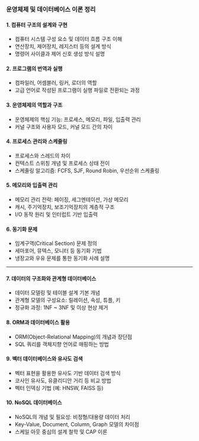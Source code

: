 ### **운영체제 및 데이터베이스 이론 정리**

#### **1. 컴퓨터 구조의 설계와 구현**
- 컴퓨터 시스템 구성 요소 및 데이터 흐름 구조 이해
- 연산장치, 제어장치, 레지스터 등의 설계 방식
- 명령어 사이클과 제어 신호 생성 방식 설명

#### **2. 프로그램의 번역과 실행**
- 컴파일러, 어셈블러, 링커, 로더의 역할
- 고급 언어로 작성된 프로그램이 실행 파일로 전환되는 과정

#### **3. 운영체제의 역할과 구조**
- 운영체제의 핵심 기능: 프로세스, 메모리, 파일, 입출력 관리
- 커널 구조와 사용자 모드, 커널 모드 간의 차이

#### **4. 프로세스 관리와 스케줄링**
- 프로세스와 스레드의 차이
- 컨텍스트 스위칭 개념 및 프로세스 상태 전이
- 스케줄링 알고리즘: FCFS, SJF, Round Robin, 우선순위 스케줄링

#### **5. 메모리와 입출력 관리**
- 메모리 관리 전략: 페이징, 세그멘테이션, 가상 메모리
- 캐시, 주기억장치, 보조기억장치의 계층적 구조
- I/O 동작 원리 및 인터럽트 기반 입출력

#### **6. 동기화 문제**
- 임계구역(Critical Section) 문제 정의
- 세마포어, 뮤텍스, 모니터 등 동기화 기법
- 냉장고와 우유 문제를 통한 동기화 사례 설명

---

#### **7. 데이터의 구조화와 관계형 데이터베이스**
- 데이터 모델링 및 테이블 설계 기본 개념
- 관계형 모델의 구성요소: 릴레이션, 속성, 튜플, 키
- 정규화 과정: 1NF ~ 3NF 및 이상 현상 제거

#### **8. ORM과 데이터베이스 활용**
- ORM(Object-Relational Mapping)의 개념과 장단점
- SQL 쿼리를 객체지향 언어로 매핑하는 방법

#### **9. 벡터 데이터베이스와 유사도 검색**
- 벡터 표현을 활용한 유사도 기반 데이터 검색 방식
- 코사인 유사도, 유클리디안 거리 등 비교 방법
- 벡터 인덱싱 기법 (예: HNSW, FAISS 등)

#### **10. NoSQL 데이터베이스**
- NoSQL의 개념 및 필요성: 비정형/대용량 데이터 처리
- Key-Value, Document, Column, Graph 모델의 차이점
- 스케일 아웃 중심의 설계 철학 및 CAP 이론

